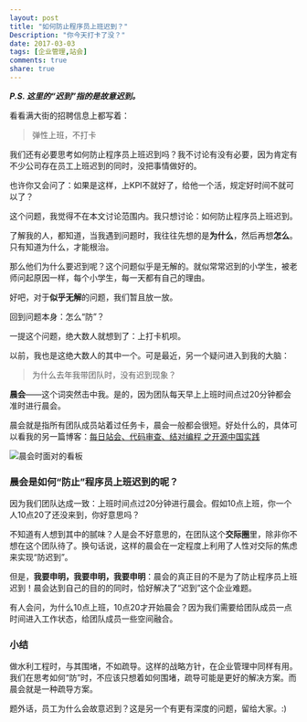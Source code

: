 ```yaml
---
layout: post
title: "如何防止程序员上班迟到？"
Description: "你今天打卡了没？"
date: 2017-03-03
tags: [企业管理,站会]
comments: true
share: true
---
```

**_P.S. 这里的“迟到”指的是故意迟到。_**

看看满大街的招聘信息上都写着：
> 弹性上班，不打卡

我们还有必要思考如何防止程序员上班迟到吗？我不讨论有没有必要，因为肯定有不少公司存在员工上班迟到的同时，没把事情做好的。

也许你又会问了：如果是这样，上KPI不就好了，给他一个活，规定好时间不就可以了？

这个问题，我觉得不在本文讨论范围内。我只想讨论：如何防止程序员上班迟到。

了解我的人，都知道，当我遇到问题时，我往往先想的是**为什么**，然后再想**怎么**。只有知道为什么，才能根治。

那么他们为什么要迟到呢？这个问题似乎是无解的。就似常常迟到的小学生，被老师问起原因一样，每个小学生，每一天都有自己的理由。

好吧，对于**似乎无解**的问题，我们暂且放一放。

回到问题本身：怎么“防”？

一提这个问题，绝大数人就想到了：上打卡机呗。

以前，我也是这绝大数人的其中一个。可是最近，另一个疑问进入到我的大脑：
> 为什么去年我带团队时，没有迟到现象？

**晨会**——这个词突然击中我。是的，因为团队每天早上上班时间点过20分钟都会准时进行晨会。

晨会就是指所有团队成员站着过任务卡，晨会一般都会很短。好处什么的，具体可以看我的另一篇博客：[每日站会、代码审查、结对编程 之开源中国实践](http://showme.codes/2016-04-01/standup-codereview-pair-in-oschina/)

![晨会时面对的看板](/assets/images/2016-4-team.jpg)

### 晨会是如何“防止”程序员上班迟到的呢？

因为我们团队达成一致：上班时间点过20分钟进行晨会。假如10点上班，你一个人10点20了还没来到，你好意思吗？

不知道有人想到其中的腻味？人是会不好意思的，在团队这个**交际圈**里，除非你不想在这个团队待了。换句话说，这样的晨会在一定程度上利用了人性对交际的焦虑来实现“防迟到”。

但是，**我要申明，我要申明，我要申明**：晨会的真正目的不是为了防止程序员上班迟到！晨会达到自己的目的的同时，恰好解决了“迟到”这个企业难题。

有人会问，为什么10点上班，10点20才开始晨会？因为我们需要给团队成员一点时间进入工作状态，给团队成员一些空间融合。

### 小结
做水利工程时，与其围堵，不如疏导。这样的战略方针，在企业管理中同样有用。我们在思考如何“防”时，不应该只想着如何围堵，疏导可能是更好的解决方案。而晨会就是一种疏导方案。

题外话，员工为什么会故意迟到？这是另一个有更有深度的问题，留给大家。:)